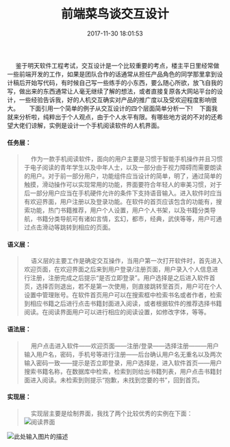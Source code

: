 ﻿---
title: 前端菜鸟谈交互设计
date: 2017-11-30 18:01:53
tags: [前端,交互设计]
categories: [前端,原型设计]


---
 &nbsp;&nbsp;&nbsp;&nbsp;&nbsp;鉴于明天软件工程考试，交互设计是一个比较重要的考点，楼主平日里经常做一些前端开发的工作，如果是团队合作的话通常从担任产品角色的同学那里拿到设计稿后开始写代码，有时候自己写一些练手的小东西，要么随心所欲，放飞自我的写，做出来的东西通常让人毫无继续了解的想法，或者直接复原各大网站平台的设计，一些经验告诉我，好的人机交互确实对产品的推广度以及受欢迎程度影响很大。
 &nbsp;&nbsp;&nbsp;&nbsp;&nbsp;下面引用一个简单的例子从交互设计的四个层面简单分析一下!
&nbsp;&nbsp;&nbsp;下面我就来分析啦，纯粹出于个人观点，由于个人水平有限。有哪些地方说的不对的还希望大佬们谅解，实例是设计一个手机阅读软件的人机界面。
#### 任务层：
>&nbsp;&nbsp;&nbsp;&nbsp;作为一款手机阅读软件，面向的用户主要是习惯于智能手机操作并且习惯于电子阅读的青年学生以及中年人士，以及一部分由于视力障碍而需要朗读的用户。对于前一部分用户，功能组件应当设计的简单，明了，通过简单的触摸，滑动操作可以实现常用的功能，界面要符合年轻人的审美习惯，对于后一部分用户应当在手机硬件允许的条件下支持语音输入。进入软件时应当有欢迎界面，用户注册以及登录功能。在软件的首页应该包含的功能有，搜索功能，热门书籍推荐，用户个人设置，用户个人书架，以及书籍分类导航，书籍分类导航可有诸如言情，玄幻，都市，经典，武侠等等，用户可通过点击滑动等跳转到相应的页面。
#### 语义层：
 >  &nbsp;&nbsp;&nbsp;&nbsp;语义层的主要工作是确定交互操作，当用户第一次打开软件时，首先进入欢迎页面，在欢迎界面之后来到用户登录/注册页面，用户录入个人信息进行注册，注册完成之后提示“是否立即登录”。用户选择是之后进入软件首页，选择否则退出，若不是第一次使用，则直接跳转至首页，用户可在个人设置中管理账号。在软件首页用户可以在搜索框中检索书名或者作者，检索到相应书籍之后进行点击书籍封面进入阅读，或者根据软件的推荐选择书籍阅读。在阅读界面用户可以进行相应的阅读设置，如修改字体，等等。
#### 语法层：
>&nbsp;&nbsp;&nbsp;&nbsp;用户点击进入软件——欢迎页面——注册/登录——选择注册———用户输入用户名，密码，手机号等进行注册——后台确认用户名无重名以及两次输入密码一致——提示是否立即登录，用户选择是，进入软件首页——用户搜索书籍名称，在数据库中检索，检索到则给出书籍列表，用户点击书籍封面进入阅读。未检索到则提示“抱歉，未找到您要的书”，回到首页。
#### 实现层：
>&nbsp;&nbsp;&nbsp;&nbsp;实现层主要是绘制界面，我找了两个比较优秀的实例在下面：
![阅读界面][1]
    


![此处输入图片的描述][2]


  [1]: http://ww4.sinaimg.cn/large/0060lm7Tly1fm0a92z7g3g30k00f0kjl.gif
  [2]: http://ww4.sinaimg.cn/large/0060lm7Tly1fm0d8iyq5ej30u01hc1jy.jpg